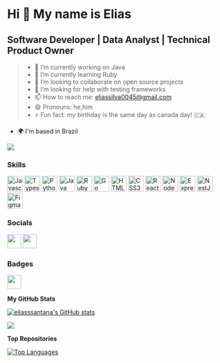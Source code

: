 Hi 👋 My name is Elias
======================

Software Developer | Data Analyst | Technical Product Owner
--------------------

> * 🔨 I’m currently working on Java 
> * 🚧 I’m currently learning Ruby 
> * 👯 I’m looking to collaborate on open source projects 
> * 🤔 I’m looking for help with testing frameworks 
> * 📫 How to reach me: eliassilva0045@gmail.com 
> * 😄 Pronouns: he,him 
> * ⚡ Fun fact: my birthday is the same day as canada day! 🇨🇦

* 🌍  I'm based in Brazil

<a href="https://www.github.com/eliasssantana" target="_blank" rel="noreferrer"><img
src="https://img.shields.io/github/followers/eliasssantana?logo=github&style=for-the-badge&color=f97316&labelColor=0f172a" /></a>
### Skills

<p align="left">
<a href="https://developer.mozilla.org/en-US/docs/Web/JavaScript" target="_blank" rel="noreferrer"><img src="https://raw.githubusercontent.com/danielcranney/readme-generator/main/public/icons/skills/javascript-colored.svg" width="36" height="36" alt="Javascript" /></a>
<a href="https://www.typescriptlang.org/" target="_blank" rel="noreferrer"><img src="https://raw.githubusercontent.com/danielcranney/readme-generator/main/public/icons/skills/typescript-colored.svg" width="36" height="36" alt="Typescript" /></a>
<a href="https://www.python.org/" target="_blank" rel="noreferrer"><img src="https://raw.githubusercontent.com/danielcranney/readme-generator/main/public/icons/skills/python-colored.svg" width="36" height="36" alt="Python" /></a>
<a href="https://www.oracle.com/java/" target="_blank" rel="noreferrer"><img src="https://raw.githubusercontent.com/danielcranney/readme-generator/main/public/icons/skills/java-colored.svg" width="36" height="36" alt="Java" /></a>
<a href="https://www.ruby-lang.org/pt/" target="_blank" rel="noreferrer"><img src="https://raw.githubusercontent.com/danielcranney/readme-generator/main/public/icons/skills/ruby-colored.svg" width="36" height="36" alt="Ruby" /></a>
<a href="https://go.dev/doc/" target="_blank" rel="noreferrer"><img src="https://raw.githubusercontent.com/danielcranney/readme-generator/main/public/icons/skills/go-colored.svg" width="36" height="36" alt="Go" /></a>
<a href="https://developer.mozilla.org/en-US/docs/Glossary/HTML5" target="_blank" rel="noreferrer"><img src="https://raw.githubusercontent.com/danielcranney/readme-generator/main/public/icons/skills/html5-colored.svg" width="36" height="36" alt="HTML5" /></a>
<a href="https://www.w3.org/TR/CSS/#css" target="_blank" rel="noreferrer"><img src="https://raw.githubusercontent.com/danielcranney/readme-generator/main/public/icons/skills/css3-colored.svg" width="36" height="36" alt="CSS3" /></a>
<a href="https://reactjs.org/" target="_blank" rel="noreferrer"><img src="https://raw.githubusercontent.com/danielcranney/readme-generator/main/public/icons/skills/react-colored.svg" width="36" height="36" alt="React" /></a>
<a href="https://nodejs.org/en/" target="_blank" rel="noreferrer"><img src="https://raw.githubusercontent.com/danielcranney/readme-generator/main/public/icons/skills/nodejs-colored.svg" width="36" height="36" alt="NodeJS" /></a>
<a href="https://expressjs.com/" target="_blank" rel="noreferrer"><img src="https://raw.githubusercontent.com/danielcranney/readme-generator/main/public/icons/skills/express.svg" width="36" height="36" alt="Express" /></a>
<a href="https://docs.nestjs.com/" target="_blank" rel="noreferrer"><img src="https://raw.githubusercontent.com/danielcranney/readme-generator/main/public/icons/skills/nestjs-colored.svg" width="36" height="36" alt="NestJS" /></a>
<a href="https://www.figma.com/" target="_blank" rel="noreferrer"><img src="https://raw.githubusercontent.com/danielcranney/readme-generator/main/public/icons/skills/figma-colored.svg" width="36" height="36" alt="Figma" /></a>
</p>

### Socials

<p align="left"> 
  <a href="https://www.linkedin.com/in/elias-santana-225310208" target="_blank" rel="noreferrer"><img src="https://raw.githubusercontent.com/danielcranney/readme-generator/main/public/icons/socials/linkedin.svg" width="32" height="32" /></a>
  <a href="https://www.github.com/eliasssantana" target="_blank" rel="noreferrer"><img src="https://raw.githubusercontent.com/danielcranney/readme-generator/main/public/icons/socials/github.svg" width="32" height="32" /></a>
</p>

### Badges

<p align="left"> <a href="https://www.github.com/eliasssantana" target="_blank" rel="noreferrer"><img src="https://raw.githubusercontent.com/danielcranney/readme-generator/main/public/icons/skills/aws.svg" width="32" height="32" /></a></p>

<b>My GitHub Stats</b>

<a href="http://www.github.com/eliasssantana"><img src="https://github-readme-stats.vercel.app/api?username=eliasssantana&show_icons=true&hide=&count_private=true&title_color=f97316&text_color=444e59&icon_color=f97316&bg_color=0f172a&hide_border=true&show_icons=true" alt="eliasssantana's GitHub stats" /></a>

<a href="http://www.github.com/eliasssantana"><img src="https://github-readme-streak-stats.herokuapp.com/?user=eliasssantana&stroke=444e59&background=0f172a&ring=f97316&fire=f97316&currStreakNum=444e59&currStreakLabel=f97316&sideNums=444e59&sideLabels=444e59&dates=444e59&hide_border=true" /></a>

<!--
<a href="http://www.github.com/eliasssantana"><img src="https://activity-graph.herokuapp.com/graph?username=eliasssantana&bg_color=0f172a&color=444e59&line=f97316&point=444e59&area_color=0f172a&area=true&hide_border=true&custom_title=GitHub%20Commits%20Graph" alt="GitHub Commits Graph"/></a>
-->

<b>Top Repositories</b>

<a href="https://github.com/eliasssantana" align="left"><img src="https://github-readme-stats.vercel.app/api/top-langs/?username=eliasssantana&langs_count=10&title_color=f97316&text_color=444e59&icon_color=f97316&bg_color=0f172a&hide_border=true&locale=en&custom_title=Top%20%Languages" alt="Top Languages" /></a>

<div width="100%" align="center"></div><br /><br /><br /><br /><br /><br /><br />
